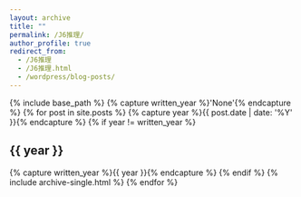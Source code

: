 ```yaml
---
layout: archive
title: ""
permalink: /J6推理/
author_profile: true
redirect_from:
  - /J6推理
  - /J6推理.html
  - /wordpress/blog-posts/
---
```





{% include base_path %}
{% capture written_year %}'None'{% endcapture %}
{% for post in site.posts %}
  {% capture year %}{{ post.date | date: '%Y' }}{% endcapture %}
  {% if year != written_year %}
    <h2 id="{{ year | slugify }}" class="archive__subtitle">{{ year }}</h2>
    {% capture written_year %}{{ year }}{% endcapture %}
  {% endif %}
  {% include archive-single.html %}
{% endfor %}
